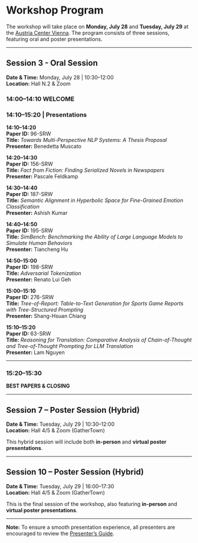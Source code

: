# Workshop Program

The workshop will take place on **Monday, July 28** and **Tuesday, July 29** at the [Austria Center Vienna](https://www.acv.at/en/). The program consists of three sessions, featuring oral and poster presentations.

---
## Session 3 - Oral Session

**Date & Time:** Monday, July 28 | 10:30–12:00  
**Location:** Hall N.2 & Zoom

### 14:00–14:10  **WELCOME**

### 14:10–15:20 | Presentations  

**14:10–14:20**  
**Paper ID:** 96-SRW  
**Title:** *Towards Multi-Perspective NLP Systems: A Thesis Proposal*  
**Presenter:** Benedetta Muscato  

**14:20–14:30**  
**Paper ID:** 156-SRW  
**Title:** *Fact from Fiction: Finding Serialized Novels in Newspapers*  
**Presenter:** Pascale Feldkamp  

**14:30–14:40**  
**Paper ID:** 187-SRW  
**Title:** *Semantic Alignment in Hyperbolic Space for Fine-Grained Emotion Classification*  
**Presenter:** Ashish Kumar  

**14:40–14:50**  
**Paper ID:** 195-SRW  
**Title:** *SimBench: Benchmarking the Ability of Large Language Models to Simulate Human Behaviors*  
**Presenter:** Tiancheng Hu  

**14:50–15:00**  
**Paper ID:** 198-SRW  
**Title:** *Adversarial Tokenization*  
**Presenter:** Renato Lui Geh  

**15:00–15:10**  
**Paper ID:** 276-SRW  
**Title:** *Tree-of-Report: Table-to-Text Generation for Sports Game Reports with Tree-Structured Prompting*  
**Presenter:** Shang-Hsuan Chiang  

**15:10–15:20**  
**Paper ID:** 63-SRW  
**Title:** *Reasoning for Translation: Comparative Analysis of Chain-of-Thought and Tree-of-Thought Prompting for LLM Translation*  
**Presenter:** Lam Nguyen  

---

### 15:20–15:30  
**BEST PAPERS & CLOSING**

---

## Session 7 – Poster Session (Hybrid)  
**Date & Time:** Tuesday, July 29 | 10:30–12:00  
**Location:** Hall 4/5 & Zoom (GatherTown)  

This hybrid session will include both **in-person** and **virtual poster presentations**.

---

## Session 10 – Poster Session (Hybrid)  
**Date & Time:** Tuesday, July 29 | 16:00–17:30  
**Location:** Hall 4/5 & Zoom (GatherTown)

This is the final session of the workshop, also featuring **in-person** and **virtual poster presentations**.

---

**Note:** To ensure a smooth presentation experience, all presenters are encouraged to review the [Presenter’s Guide](https://docs.google.com/presentation/d/1PJOyaKKAezi_YFpaTS-nHv4xacgcVswnukFgc6ZY_QM/edit?usp=sharing).